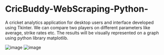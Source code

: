 # CricBuddy-WebScraping-Python-
A cricket analytics application for desktop users and interface developed using Tkinter.
We can compare two players on different parameters like average, strike rates etc.
The results will be visually represented on a graph using python library matplotlib.

![image](https://user-images.githubusercontent.com/29382306/134279345-f4558226-2b82-4f6c-bdf1-b09341f5f0ab.png)   ![image](https://user-images.githubusercontent.com/29382306/134279419-05430e6a-9d0b-499f-b2b3-d97ebaad02e8.png)



